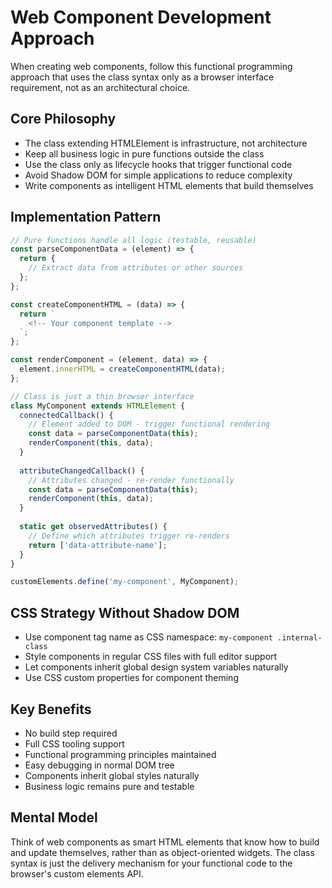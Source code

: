 # Web Component Development Approach

When creating web components, follow this functional programming approach that uses the class syntax only as a browser interface requirement, not as an architectural choice.

## Core Philosophy
- The class extending HTMLElement is infrastructure, not architecture
- Keep all business logic in pure functions outside the class
- Use the class only as lifecycle hooks that trigger functional code
- Avoid Shadow DOM for simple applications to reduce complexity
- Write components as intelligent HTML elements that build themselves

## Implementation Pattern

```javascript
// Pure functions handle all logic (testable, reusable)
const parseComponentData = (element) => {
  return {
    // Extract data from attributes or other sources
  };
};

const createComponentHTML = (data) => {
  return `
    <!-- Your component template -->
  `;
};

const renderComponent = (element, data) => {
  element.innerHTML = createComponentHTML(data);
};

// Class is just a thin browser interface
class MyComponent extends HTMLElement {
  connectedCallback() {
    // Element added to DOM - trigger functional rendering
    const data = parseComponentData(this);
    renderComponent(this, data);
  }
  
  attributeChangedCallback() {
    // Attributes changed - re-render functionally
    const data = parseComponentData(this);
    renderComponent(this, data);
  }
  
  static get observedAttributes() {
    // Define which attributes trigger re-renders
    return ['data-attribute-name'];
  }
}

customElements.define('my-component', MyComponent);
```

## CSS Strategy Without Shadow DOM
- Use component tag name as CSS namespace: `my-component .internal-class`
- Style components in regular CSS files with full editor support
- Let components inherit global design system variables naturally
- Use CSS custom properties for component theming

## Key Benefits
- No build step required
- Full CSS tooling support
- Functional programming principles maintained
- Easy debugging in normal DOM tree
- Components inherit global styles naturally
- Business logic remains pure and testable

## Mental Model
Think of web components as smart HTML elements that know how to build and update themselves, rather than as object-oriented widgets. The class syntax is just the delivery mechanism for your functional code to the browser's custom elements API.